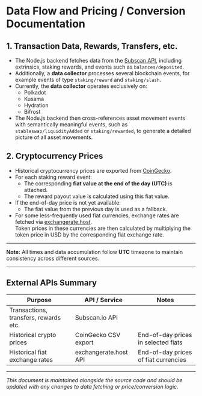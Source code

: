 # Data Flow and Pricing / Conversion Documentation

## 1. Transaction Data, Rewards, Transfers, etc.

- The Node.js backend fetches data from the [Subscan API](https://subscan.io), including extrinsics, staking rewards, and events such as `balances/deposited`.
- Additionally, a **data collector** processes several blockchain events, for example events of type `staking/reward` and `staking/slash`.
- Currently, the **data collector** operates exclusively on:
  - Polkadot
  - Kusama
  - Hydration
  - Bifrost
- The Node.js backend then cross-references asset movement events with semantically meaningful events, such as `stableswap/liquidityAdded` or `staking/rewarded`, to generate a detailed picture of all asset movements.


## 2. Cryptocurrency Prices

- Historical cryptocurrency prices are exported from [CoinGecko](https://coingecko.com).
- For each staking reward event:
  - The corresponding **fiat value at the end of the day (UTC)** is attached.
  - The reward payout value is calculated using this fiat value.
- If the end-of-day price is not yet available:
  - The fiat value from the previous day is used as a fallback.
- For some less-frequently used fiat currencies, exchange rates are fetched via [exchangerate.host](https://exchangerate.host).  
  Token prices in these currencies are then calculated by multiplying the token price in USD by the corresponding fiat exchange rate.


---


**Note:** All times and data accumulation follow **UTC** timezone to maintain consistency across different sources.


---

## External APIs Summary

| Purpose                  | API / Service              | Notes                              |
|--------------------------|---------------------------|----------------------------------|
| Transactions, transfers, rewards etc.  | Subscan.io API            |     |
| Historical crypto prices | CoinGecko CSV export             | End-of-day prices in selected fiats |
| Historical fiat exchange rates | exchangerate.host API             | End-of-day prices of fiat currencies |

---

*This document is maintained alongside the source code and should be updated with any changes to data fetching or price/conversion logic.*
